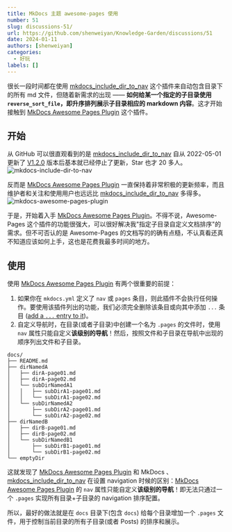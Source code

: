 ```yaml
---
title: MkDocs 主题 awesome-pages 使用
number: 51
slug: discussions-51/
url: https://github.com/shenweiyan/Knowledge-Garden/discussions/51
date: 2024-01-11
authors: [shenweiyan]
categories: 
  - 好玩
labels: []
---
```


很长一段时间都在使用 [mkdocs_include_dir_to_nav](https://github.com/mysiki/mkdocs_include_dir_to_nav) 这个插件来自动包含目录下的所有 md 文件，但随着新需求的出现 —— **如何给某一个指定的子目录使用 `reverse_sort_file`，即升序排列展示子目录相应的 markdown 内容**。这才开始接触到 [MkDocs Awesome Pages Plugin](https://github.com/lukasgeiter/mkdocs-awesome-pages-plugin) 这个插件。

<!-- more -->

## 开始

从 GitHub 可以很直观看到的是 [mkdocs_include_dir_to_nav](https://github.com/mysiki/mkdocs_include_dir_to_nav) 自从 2022-05-01 更新了 [V1.2.0](https://github.com/mysiki/mkdocs_include_dir_to_nav/releases/tag/v1.2.0) 版本后基本就已经停止了更新，Star 也才 20 多人。       
![mkdocs-include-dir-to-nav](https://shub.weiyan.tech/kgarden/2024/01/mkdocs-include-dir-to-nav.png)

反而是 [MkDocs Awesome Pages Plugin](https://github.com/lukasgeiter/mkdocs-awesome-pages-plugin) 一直保持着非常积极的更新频率，而且维护者和关注和使用用户也远远比 [mkdocs_include_dir_to_nav](https://github.com/mysiki/mkdocs_include_dir_to_nav) 多得多。     
![mkdocs-awesome-pages-plugin](https://shub.weiyan.tech/kgarden/2024/01/mkdocs-awesome-pages-plugin.png)

于是，开始着入手 [MkDocs Awesome Pages Plugin](https://github.com/lukasgeiter/mkdocs-awesome-pages-plugin)。不得不说，Awesome-Pages 这个插件的功能很强大，可以很好解决我"指定子目录自定义文档排序"的需求。但不可否认的是 Awesome-Pages 的文档写的的确有点糙，不认真看还真不知道应该如何上手，这也是花费我最多时间的地方。

## 使用

使用 [MkDocs Awesome Pages Plugin](https://github.com/lukasgeiter/mkdocs-awesome-pages-plugin) 有两个很重要的前提：

1. 如果你在 `mkdocs.yml` 定义了 `nav` 或 `pages` 条目，则此插件不会执行任何操作。要使用该插件列出的功能，我们必须完全删除该条目或向其中添加 `...` 条目 ([add a `...` entry to it](https://github.com/lukasgeiter/mkdocs-awesome-pages-plugin?tab=readme-ov-file#combine-custom-navigation--file-structure))。
2. 自定义导航时，在目录(或者子目录)中创建一个名为 `.pages` 的文件时，使用 `nav` 属性只能自定义**该级别的导航**！然后，按照文件和子目录在导航中出现的顺序列出文件和子目录。

```
docs/
├── README.md
├── dirNamedA
│   ├── dirA-page01.md
│   ├── dirA-page02.md
│   └── subDirNamedA1
│   │   ├── subDirA1-page01.md
│   │   └── subDirA1-page02.md
│   └── subDirNamedA2
│       ├── subDirA2-page01.md
│       └── subDirA2-page02.md
├── dirNamedB
│   ├── dirB-page01.md
│   ├── dirB-page02.md
│   └── subDirNamedB1
│       ├── subDirB1-page01.md
│       └── subDirB1-page02.md
└── emptyDir
```

这就发现了 [MkDocs Awesome Pages Plugin](https://github.com/lukasgeiter/mkdocs-awesome-pages-plugin) 和 MkDocs  、[mkdocs_include_dir_to_nav](https://github.com/mysiki/mkdocs_include_dir_to_nav) 在设置 navigation 时候的区别：[MkDocs Awesome Pages Plugin](https://github.com/lukasgeiter/mkdocs-awesome-pages-plugin) 的 `nav` 属性只能自定义**该级别的导航**！即无法只通过一个 `.pages` 实现所有目录+子目录的 navigation 排序配置。

所以，最好的做法就是在 `docs` 目录下(包含 `docs`) 给每个目录增加一个 `.pages` 文件，用于控制当前目录的所有子目录(或者 Posts) 的排序和展示。



<script src="https://giscus.app/client.js"
	data-repo="shenweiyan/Knowledge-Garden"
	data-repo-id="R_kgDOKgxWlg"
	data-mapping="number"
	data-term="51"
	data-reactions-enabled="1"
	data-emit-metadata="0"
	data-input-position="bottom"
	data-theme="light"
	data-lang="zh-CN"
	crossorigin="anonymous"
	async>
</script>
